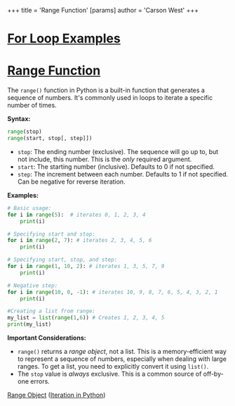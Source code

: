 +++
 title = 'Range Function'
[params]
	author = 'Carson West'
+++
# [For Loop Examples](./../for-loop-examples/)
# [Range Function](./../range-function/) 
The `range()` function in Python is a built-in function that generates a sequence of numbers.  It's commonly used in loops to iterate a specific number of times.

**Syntax:**

```python
range(stop)
range(start, stop[, step]])
```

* `stop`:  The ending number (exclusive).  The sequence will go up to, but not include, this number.  This is the *only* required argument.
* `start`: The starting number (inclusive). Defaults to 0 if not specified.
* `step`: The increment between each number. Defaults to 1 if not specified.  Can be negative for reverse iteration.


**Examples:**

```python
# Basic usage:
for i in range(5):  # iterates 0, 1, 2, 3, 4
    print(i)

# Specifying start and stop:
for i in range(2, 7): # iterates 2, 3, 4, 5, 6
    print(i)

# Specifying start, stop, and step:
for i in range(1, 10, 2): # iterates 1, 3, 5, 7, 9
    print(i)

# Negative step:
for i in range(10, 0, -1): # iterates 10, 9, 8, 7, 6, 5, 4, 3, 2, 1
    print(i)

#Creating a list from range:
my_list = list(range(1,6)) # Creates 1, 2, 3, 4, 5
print(my_list)
```

**Important Considerations:**

* `range()` returns a *range object*, not a list.  This is a memory-efficient way to represent a sequence of numbers, especially when dealing with large ranges.  To get a list, you need to explicitly convert it using `list()`.
* The `stop` value is *always* exclusive.  This is a common source of off-by-one errors.


[Range Object](./../range-object/)  ([Iteration in Python](./../iteration-in-python/))
